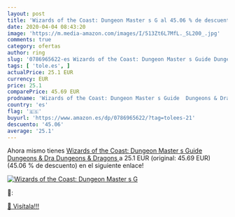```yaml
---
layout: post
title: 'Wizards of the Coast: Dungeon Master s G al 45.06 % de descuento'
date: 2020-04-04 08:43:20
image: 'https://m.media-amazon.com/images/I/513Zt6L7MfL._SL200_.jpg'
comments: true
category: ofertas
author: ring
slug: '0786965622-es Wizards of the Coast: Dungeon Master s Guide Dungeons &...'
tags: [ 'tole.es', ]
actualPrice: 25.1 EUR
currency: EUR
price: 25.1
comparePrice: 45.69 EUR
prodname: 'Wizards of the Coast: Dungeon Master s Guide  Dungeons & Dra  Dungeons & Dragons '
country: 'es'
flag: '🇪🇸'
buyurl: 'https://www.amazon.es/dp/0786965622/?tag=tolees-21'
descuento: '45.06'
average: '25.1'
---
```


Ahora mismo tienes [Wizards of the Coast: Dungeon Master s Guide  Dungeons & Dra  Dungeons & Dragons ](https://www.amazon.es/dp/0786965622/?tag=tolees-21) a 25.1 EUR (original: 45.69 EUR) (45.06 %  de descuento) en el siguiente enlace!

[![Wizards of the Coast: Dungeon Master s G](https://m.media-amazon.com/images/I/513Zt6L7MfL._SL200_.jpg)](https://www.amazon.es/dp/0786965622/?tag=tolees-21)

🔎:


[🛒 Visítala!!!](https://www.amazon.es/dp/0786965622/?tag=tolees-21)
